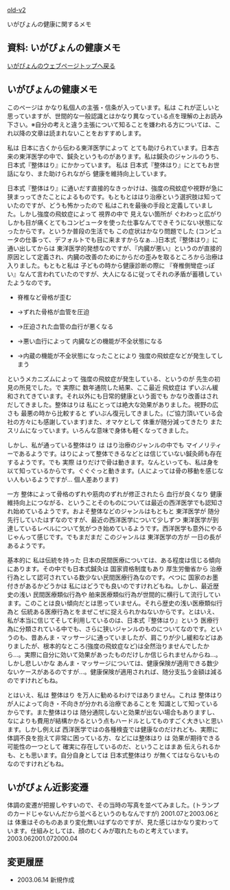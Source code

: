 [old-v2](memohealth-orig.html)

いがぴょんの健康に関するメモ

## 資料: いがぴょんの健康メモ
[いがぴょんのウェブページトップへ戻る](../../index.html)
## いがぴょんの健康メモ

このページは かなり私個人の主張・信条が入っています。私は これが正しいと思っていますが、世間的な一般認識とはかなり異なっている点を理解の上お読み下さい。※自分の考えと違う主張について知ることを嫌われる方については、これ以降の文章は読まれないことをおすすめします。

私は 日本に古くから伝わる東洋医学によって とても助けられています。日本古来の東洋医学の中で、鍼灸というものがあります。私は鍼灸のジャンルのうち、日本式『整体はり』にかかっています。 私は 日本式『整体はり』にとてもお世話になり、また助けられながら 健康を維持向上しています。

日本式『整体はり』に通いだす直接的なきっかけは、強度の飛蚊症や視野が急に狭まっってきたことによるものです。もともとははり治療という選択肢は知っていたのですが、どうも怖かったので 私はこれを最後の手段と定義していました。しかし強度の飛蚊症によって 視界の中で 見えない箇所が ぐわわっと広がり しかも目が痛くとてもコンピュータを使った仕事なんてできそうにない状態になったからです。というか普段の生活でも この症状はかなり問題でした (コンピュータの仕事って、デフォルトでも目に来ますからなぁ…)日本式『整体はり』に通い出してからは 東洋医学的発想なのですが、『内臓が悪い』というのが直接的原因として定義され、内臓の改善のためにからだの歪みを取るところから治療は入りました。もともと私は 子どもの時から健康診断の際に 『脊椎側彎症っぽい』なんて言われていたのですが、大人になるに従ってそれの矛盾が蓄積していたようなのです。

* 脊椎など骨格が歪む
  
* →ずれた骨格が血管を圧迫
  
* →圧迫された血管の血行が悪くなる
  
* →悪い血行によって 内臓などの機能が不全状態になる
  
* →内蔵の機能が不全状態になったことにより 強度の飛蚊症などが発生してしまう

というメカニズムによって 強度の飛蚊症が発生している、というのが 先生の初見の所見でした。で 実際に 数年通院した結果、ここ最近 飛蚊症は ずいぶん緩和されてきています。それ以外にも日常的健康という面でも かなり改善はされだしてきました。整体はりは 私にとっては絶大な効果がありました。視野の広さも 最悪の時から比較すると ずいぶん復元してきました。(ご協力頂いている会社の方々にも感謝しています)また、オマケとして 体重が随分減ってきたり またスリムになっています。いろんな意味で身体も軽くなってきました。

しかし、私が通っている整体はり は はり治療のジャンルの中でも マイノリティーであるようです。はりによって整体できるなどとは信じていない鍼灸師も存在するようです。でも 実際 はりだけで骨は動きます。なんといっても、私は身を以て知っているからです。ぐぐぐっと動きます。(人によっては骨の移動を感じない人もいるようですが… 個人差あります)

一方 整体によって骨格のずれや筋肉のずれが修正されたら 血行が良くなり 健康維持向上につながる、ということそのものについては最近の西洋医学でも認知され始めているようです。およそ整体などのジャンルはもともと 東洋医学が 随分先行していたはずなのですが、最近の西洋医学について少しずつ 東洋医学が到達しているレベルについて気がつき始めているようです。西洋医学も意外にやるじゃんって感じです。でもまだまだ このジャンルは 東洋医学の方が 一日の長があるようです。

基本的に 私は伝統を持った 日本の民間医療については、ある程度は信じる傾向にあります。その中でも日本式鍼灸は 国家資格制度もあり 厚生労働省から 治療行為として認可されている数少ない民間医療行為なのです。べつに 国家のお墨付きがあるかどうかは 私にはどうでも良いのですけれどもね。しかし、最近歴史の浅い 民間医療類似行為や 舶来医療類似行為が世間的に横行して流行しています。このことは良い傾向だとは思っていません。それら歴史の浅い医療類似行為と 伝統ある医療行為とをまぜこぜに捉えられかねないからです。とはいえ、私が本当に信じてそして利用しているのは、日本式『整体はり』という 医療行為に分類されている中でも、さらに狭いジャンルのものについてなのです。というのも、昔あんま・マッサージに通っていましたが、肩こりが少し緩和などはありましたが、根本的なところ(強度の飛蚊症など)は全然治りませんでしたから…。実際に自分に効いて効果があったものだけしか信じられませんからね…。しかし悲しいかな あんま・マッサージについては、健康保険が適用できる数少ないケースがあるのですが…。健康保険が適用されれば、随分支払う金額は減るのですけれどもね。

とはいえ、私は 整体はり を万人に勧めるわけではありません。これは 整体はりが人によって向き・不向きが分かれる治療であることを 知識として知っているからです。また整体はりは 随分通院しないと効果が出ない場合もありますし、なによりも費用が結構かかるという点もハードルとしてものすごく大きいと思います。しかし例えば 西洋医学ではの各種検査では健康なのだけれども、実際に体調不良を抱えて非常に困っている方、などには整体はり は 効果が期待できる可能性の一つとして 確実に存在しているのだ、ということはまあ 伝えられるかも、とも思います。自分自身としては 日本式整体はり が無くてはならないものなのですけれどもね。

## いがぴょん近影変遷

体調の変遷が把握しやすいので、その当時の写真を並べてみました。(トランプのカードじゃないんだから並べるというのもなんですが)
2001.07と2003.06とは 体重はそのものあまり変化無いはずなのですが、見た感じはかなり変わっています。仕組みとしては、顔のむくみが取れたものと考えています。
2003.062001.072000.04
## 変更履歴

* 2003.06.14 新規作成
